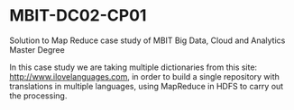 # MBIT-DC02-CP01
Solution to Map Reduce case study of MBIT Big Data, Cloud and Analytics Master Degree

In this case study we are taking multiple dictionaries from this site: http://www.ilovelanguages.com, in order to build a single repository with translations in multiple languages, using MapReduce in HDFS to carry out the processing. 

